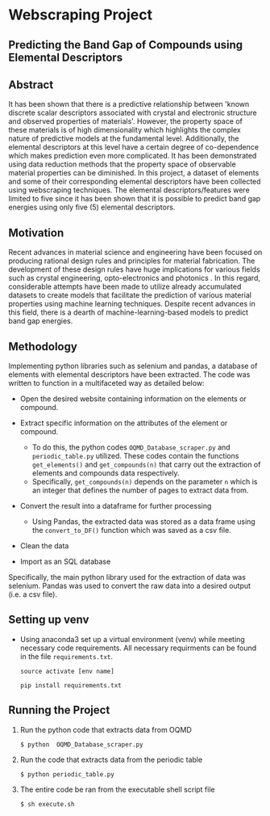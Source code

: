 # Webscraping Project

## Predicting the Band Gap of Compounds using Elemental Descriptors


## Abstract

It has been shown that there is a predictive relationship
between 'known discrete scalar descriptors associated with crystal and electronic structure and observed properties of materials'.
However, the property space of these materials is of high dimensionality which highlights the complex nature of predictive models at the fundamental level. Additionally, the elemental descriptors at this level have a certain degree of co-dependence which makes prediction even more complicated. It has been demonstrated using data reduction methods that the property space of observable material properties can be diminished.  In this project, a dataset of elements and some of their corresponding elemental descriptors have been collected using webscraping techniques. The elemental descriptors/features were limited to five since it has been shown that it is possible to predict band gap energies using only five (5) elemental descriptors.




## Motivation

Recent advances in material science and engineering have been focused on 
producing rational design rules and principles for material fabrication.
The development of these design rules have huge implications for various fields such as crystal engineering, opto-electronics and photonics . In this regard, considerable attempts have been made to utilize already accumulated datasets to create models that facilitate the prediction of various material properties using machine learning techniques. Despite recent advances in this field, there is a dearth of machine-learning-based models to predict band gap energies. 

## Methodology

Implementing python libraries such as selenium and pandas, a database of elements with elemental descriptors have been extracted. The code was written to function in a multifaceted way as detailed below:

* Open the desired website containing information on the elements or compound.

* Extract specific information on the attributes of the element or compound.
    * To do this, the python codes ```OQMD_Database_scraper.py``` and ```periodic_table.py``` utilized. These codes contain the functions ```get_elements()``` and ```get_compounds(n)```  that carry out the extraction of elements and compounds data respectively.
    * Specifically, ```get_compounds(n)``` depends on the parameter `n` which is
    an integer that defines the number of pages to extract data from. 

* Convert the result into a dataframe for further processing
    * Using Pandas, the extracted data was stored as a data frame using the ```convert_to_DF()``` function which was saved as a csv file.

* Clean the data

* Import as an SQL database

Specifically, the main python library used for the extraction of data was selenium. Pandas was used to convert the raw data into a desired output (i.e. a csv file).

## Setting up venv

* Using anaconda3 set up a virtual environment (venv) while meeting necessary code requirements. All necessary requirments can be found in the file ```requirements.txt```.

    ```source activate [env name]```

    ```pip install requirements.txt```

## Running the Project

1. Run the python code that extracts data from OQMD

     ```$ python  OQMD_Database_scraper.py```

2. Run the code that extracts data from the periodic table

    ```$ python periodic_table.py```

3. The entire code be ran from the executable shell script file

    ```$ sh execute.sh```











